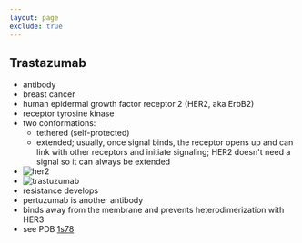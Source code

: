 ```yaml
---
layout: page
exclude: true
---
```

## Trastazumab

* antibody
* breast cancer
* human epidermal growth factor receptor 2 (HER2, aka ErbB2)
* receptor tyrosine kinase
* two conformations:
	* tethered (self-protected)
	* extended; usually, once signal binds, the receptor opens up and can link with other receptors and initiate signaling; HER2 doesn't need a signal so it can always be extended
* ![her2](https://cdn.rcsb.org/pdb101/motm/268/Figure1.jpg)
* ![trastuzumab](https://cdn.rcsb.org/pdb101/motm/268/Figure2.jpg)
* resistance develops
* pertuzumab is another antibody
* binds away from the membrane and prevents heterodimerization with HER3
* see PDB [1s78](https://www.rcsb.org/structure/1s78)
